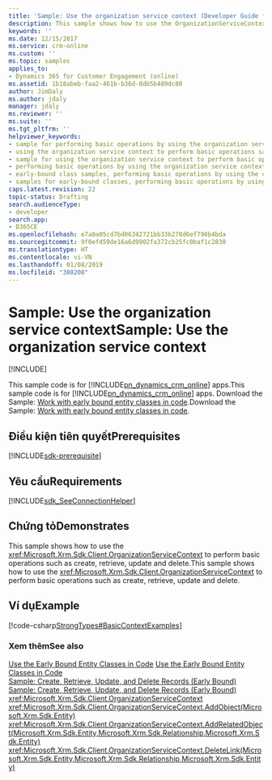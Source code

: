 ```yaml
---
title: 'Sample: Use the organization service context (Developer Guide for Dynamics 365 for Customer Engagement)| MicrosoftDocs'
description: This sample shows how to use the OrganizationServiceContext to perform basic operations such as create, retrieve, update and delete
keywords: ''
ms.date: 12/15/2017
ms.service: crm-online
ms.custom: ''
ms.topic: samples
applies_to:
- Dynamics 365 for Customer Engagement (online)
ms.assetid: 1b18abeb-faa2-461b-b36d-0db5b489dc80
author: JimDaly
ms.author: jdaly
manager: jdaly
ms.reviewer: ''
ms.suite: ''
ms.tgt_pltfrm: ''
helpviewer_keywords:
- sample for performing basic operations by using the organization service context
- using the organization service context to perform basic operations sample, early-bound class samples
- sample for using the organization service context to perform basic operations
- performing basic operations by using the organization service context sample, early-bound class samples
- early-bound class samples, performing basic operations by using the organization service context sample
- samples for early-bound classes, performing basic operations by using the organization service context sample
caps.latest.revision: 22
topic-status: Drafting
search.audienceType:
- developer
search.app:
- D365CE
ms.openlocfilehash: e7a0a05cd7bd06342721bb33b278d6ef798b4bda
ms.sourcegitcommit: 9f0efd59de16a6d9902fa372cb25fc0baf1c2838
ms.translationtype: HT
ms.contentlocale: vi-VN
ms.lasthandoff: 01/08/2019
ms.locfileid: "388208"
---
```

# <a name="sample-use-the-organization-service-context"></a><span data-ttu-id="da6e5-103">Sample: Use the organization service context</span><span class="sxs-lookup"><span data-stu-id="da6e5-103">Sample: Use the organization service context</span></span>

[!INCLUDE[](../../includes/cc_applies_to_update_9_0_0.md)]

<span data-ttu-id="da6e5-104">This sample code is for [!INCLUDE[pn_dynamics_crm_online](../../includes/pn-dynamics-crm-online.md)] apps.</span><span class="sxs-lookup"><span data-stu-id="da6e5-104">This sample code is for [!INCLUDE[pn_dynamics_crm_online](../../includes/pn-dynamics-crm-online.md)] apps.</span></span> <span data-ttu-id="da6e5-105">Download the Sample: [Work with early bound entity classes in code](https://code.msdn.microsoft.com/Work-with-early-bound-6914f6e7).</span><span class="sxs-lookup"><span data-stu-id="da6e5-105">Download the Sample: [Work with early bound entity classes in code](https://code.msdn.microsoft.com/Work-with-early-bound-6914f6e7).</span></span>

## <a name="prerequisites"></a><span data-ttu-id="da6e5-106">Điều kiện tiên quyết</span><span class="sxs-lookup"><span data-stu-id="da6e5-106">Prerequisites</span></span>
[!INCLUDE[sdk-prerequisite](../../includes/sdk-prerequisite.md)]
  
## <a name="requirements"></a><span data-ttu-id="da6e5-107">Yêu cầu</span><span class="sxs-lookup"><span data-stu-id="da6e5-107">Requirements</span></span>  
[!INCLUDE[sdk_SeeConnectionHelper](../../includes/sdk-seeconnectionhelper.md)]
  
## <a name="demonstrates"></a><span data-ttu-id="da6e5-108">Chứng tỏ</span><span class="sxs-lookup"><span data-stu-id="da6e5-108">Demonstrates</span></span>  
 <span data-ttu-id="da6e5-109">This sample shows how to use the <xref:Microsoft.Xrm.Sdk.Client.OrganizationServiceContext> to perform basic operations such as create, retrieve, update and delete.</span><span class="sxs-lookup"><span data-stu-id="da6e5-109">This sample shows how to use the <xref:Microsoft.Xrm.Sdk.Client.OrganizationServiceContext> to perform basic operations such as create, retrieve, update and delete.</span></span>  
  
## <a name="example"></a><span data-ttu-id="da6e5-110">Ví dụ</span><span class="sxs-lookup"><span data-stu-id="da6e5-110">Example</span></span>  
 [!code-csharp[StrongTypes#BasicContextExamples](../../snippets/csharp/CRMV8/strongtypes/cs/basiccontextexamples.cs#basiccontextexamples)]  
  
### <a name="see-also"></a><span data-ttu-id="da6e5-111">Xem thêm</span><span class="sxs-lookup"><span data-stu-id="da6e5-111">See also</span></span>  
 <span data-ttu-id="da6e5-112">[Use the Early Bound Entity Classes in Code](use-early-bound-entity-classes-code.md) </span><span class="sxs-lookup"><span data-stu-id="da6e5-112">[Use the Early Bound Entity Classes in Code](use-early-bound-entity-classes-code.md) </span></span>  
 <span data-ttu-id="da6e5-113">[Sample: Create, Retrieve, Update, and Delete Records (Early Bound)](sample-create-retrieve-update-delete-records-early-bound.md) </span><span class="sxs-lookup"><span data-stu-id="da6e5-113">[Sample: Create, Retrieve, Update, and Delete Records (Early Bound)](sample-create-retrieve-update-delete-records-early-bound.md) </span></span>  
 <xref:Microsoft.Xrm.Sdk.Client.OrganizationServiceContext>   
 <xref:Microsoft.Xrm.Sdk.Client.OrganizationServiceContext.AddObject(Microsoft.Xrm.Sdk.Entity)>    
 <xref:Microsoft.Xrm.Sdk.Client.OrganizationServiceContext.AddRelatedObject(Microsoft.Xrm.Sdk.Entity,Microsoft.Xrm.Sdk.Relationship,Microsoft.Xrm.Sdk.Entity)>   
 <xref:Microsoft.Xrm.Sdk.Client.OrganizationServiceContext.DeleteLink(Microsoft.Xrm.Sdk.Entity,Microsoft.Xrm.Sdk.Relationship,Microsoft.Xrm.Sdk.Entity)>  
